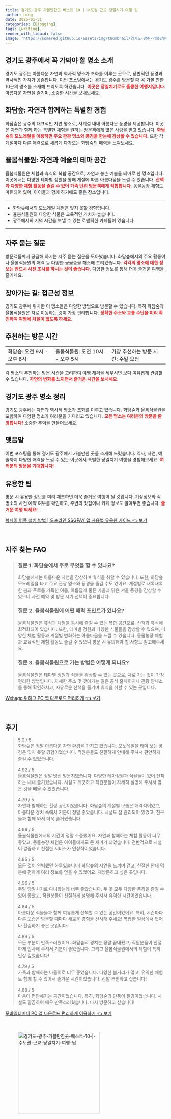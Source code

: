 ```yaml
---
title: 경기도 광주 가볼만한곳 베스트 10 | 수도권 근교 당일치기 여행 팁
author: bing
date: 2025-01-31
categories: [Blogging]
tags: [writing]
render_with_liquid: false
image: 'https://somered.github.io/assets/img/thumbnail/경기도-광주-가볼만한곳-베스트-10-|-수도권-근교-당일치기-여행-팁.webp'
---
```



<h2 id='경기도광주_명소소개'>경기도 광주에서 꼭 가봐야 할 명소 소개</h2>

<p>경기도 광주는 아름다운 자연과 역사적 명소가 조화를 이루는 곳으로, 낭만적인 풍경과 역사적인 가치가 공존합니다. 이번 포스팅에서는 경기도 광주를 방문할 때 꼭 가볼 만한 10곳의 명소를 소개해 드리도록 하겠습니다.  <b><span style="color: #ee2323;">이곳은 당일치기로도 훌륭한 여행지입니다.</span></b> 아름다운 자연을 즐기며, 소중한 시간을 보내보세요.</p>

<h2 id='화담숲'>화담숲: 자연과 함께하는 특별한 경험</h2>

<p>화담숲은 광주의 대표적인 자연 명소로, 사계절 내내 아름다운 풍경을 제공합니다. 이곳은 자연과 함께 하는 특별한 체험을 원하는 방문객에게 많은 사랑을 받고 있습니다. <b><span style="color: #ee2323;">화담숲의 모노레일을 이용하면 주요 관광 명소와 풍경을 한눈에 감상할 수 있습니다.</span></b> 또한 각 계절마다 다른 매력으로 새롭게 다가오는 화담숲의 매력을 느껴보세요.</p>

<h2 id='율봄식물원'>율봄식물원: 자연과 예술의 테마 공간</h2>

<p>율봄식물원은 체험과 휴식의 복합 공간으로, 자연과 농촌 예술을 테마로 한 명소입니다. 이곳에서는 다양한 테마별 정원을 통해 계절에 따른 아름다움을 느낄 수 있습니다. <b><span style="color: #ee2323;">산책과 다양한 체험 활동을 즐길 수 있어 가족 단위 방문객에게 적합합니다.</span></b> 동물농장 체험도 마련되어 있어, 아이들과 함께 하기에도 좋은 장소입니다.</p>

<hr />

<ul>
    <li>화담숲에서의 모노레일 체험은 잊지 못할 경험입니다.</li>
    <li>율봄식물원의 다양한 식물은 교육적인 가치가 높습니다.</li>
    <li>광주에서의 저녁 시간을 보낼 수 있는 로맨틱한 카페들이 있습니다.</li>
</ul>

<hr />

<h2 id='자주묻는질문'>자주 묻는 질문</h2>

<p>방문객들께서 궁금해 하시는 자주 묻는 질문을 모아봤습니다. 화담숲에서의 주요 활동이나 율봄식물원의 매력 등 다양한 궁금증을 해소해 드리겠습니다. <b><span style="color: #ee2323;">각각의 명소에 대한 정보는 반드시 사전 조사를 하시는 것이 좋습니다.</span></b> 다양한 정보를 통해 더욱 즐거운 여행을 즐기세요.</p>

<h2 id='찾아가는길'>찾아가는 길: 접근성 정보</h2>

<p>경기도 광주에 위치한 이 명소들은 다양한 방법으로 방문할 수 있습니다. 특히 화담숲과 율봄식물원은 차로 이동하는 것이 가장 편리합니다. <b><span style="color: #ee2323;">정확한 주소와 교통 수단을 미리 확인하여 여행에 차질이 없도록 하세요.</span></b></p>

<h2 id='추천하는방문시간'>추천하는 방문 시간</h2>

<table>
    <tr>
        <td>화담숲: 오전 9시 - 오후 6시</td>
        <td>율봄식물원: 오전 10시 - 오후 5시</td>
        <td>가장 추천하는 방문 시간: 주말 오전</td>
    </tr>
</table>

<p>각 명소의 추천하는 방문 시간을 고려하여 여행 계획을 세우시면 보다 여유롭게 관람할 수 있습니다. <b><span style="color: #ee2323;">자연의 변화를 느끼면서 즐거운 시간을 보내세요.</span></b></p>

<h2 id='명소정리'>경기도 광주 명소 정리</h2>

<p>경기도 광주에는 자연과 역사적 명소가 조화를 이루고 있습니다. 화담숲과 율봄식물원을 포함하여 다양한 명소가 여러분을 기다리고 있습니다. <b><span style="color: #ee2323;">모든 명소는 여러분의 방문을 환영합니다!</span></b> 소중한 추억을 만들어보세요.</p>

<h2 id='맺음말'>맺음말</h2>

<p>이번 포스팅을 통해 경기도 광주에서 가볼만한 곳을 소개해 드렸습니다. 역사, 자연, 예술까지 다양한 매력을 느낄 수 있는 이곳에서 특별한 당일치기 여행을 경험해보세요. <b><span style="color: #ee2323;">여러분의 방문을 기대합니다!</span></b></p>

<h2 id='유용한정보'>유용한 팁</h2>

<p>방문 시 유용한 정보를 미리 체크하면 더욱 즐거운 여행이 될 것입니다. 기상정보와 각 명소의 사전 예약 여부를 확인하고, 주변의 맛집이나 카페 정보도 알아두면 좋습니다. <b><span style="color: #ee2323;">즐거운 여행 되세요!</span></b></p>


<p><a class="click-button" title="쓱페이 어플 설치 방법 | 오프라인 SSGPAY 앱 사용법 유용한 가이드" href="https://somered.github.io/posts/%EC%93%B1%ED%8E%98%EC%9D%B4-%EC%96%B4%ED%94%8C-%EC%84%A4%EC%B9%98-%EB%B0%A9%EB%B2%95-%EC%98%A4%ED%94%84%EB%9D%BC%EC%9D%B8-SSGPAY-%EC%95%B1-%EC%82%AC%EC%9A%A9%EB%B2%95-%EC%9C%A0%EC%9A%A9%ED%95%9C-%EA%B0%80%EC%9D%B4%EB%93%9C/" rel="dofollow">쓱페이 어플 설치 방법 | 오프라인 SSGPAY 앱 사용법 유용한 가이드 👈 보기</a></p><br>
<h2 id='자주_찾는_FAQ'>자주 찾는 FAQ</h2>
<div itemscope="" itemtype="https://schema.org/FAQPage"> 
<blockquote> 
<div itemscope="" itemprop="mainEntity" itemtype="https://schema.org/Question"> 
<h3 itemprop="name">질문 1. 화담숲에서 주로 무엇을 할 수 있나요?</h3> 
<div itemscope="" itemprop="acceptedAnswer" itemtype="https://schema.org/Answer"> 
<span itemprop="text"> 
<p>화담숲에서는 아름다운 자연을 감상하며 휴식을 취할 수 있습니다. 또한, 화담숲 모노레일을 타고 주요 관광 명소와 풍경을 즐길 수도 있어요. 계절별로 새록새록한 봄과 푸르름 가득한 여름, 아름답게 물든 가을과 맑은 겨울 풍경을 감상할 수 있으니 사전 예약 및 방문 시기 선택이 중요합니다.</p> 
</span> 
</div> 
</div> 

<div itemscope="" itemprop="mainEntity" itemtype="https://schema.org/Question"> 
<h3 itemprop="name">질문 2. 율봄식물원에 어떤 매력 포인트가 있나요?</h3> 
<div itemscope="" itemprop="acceptedAnswer" itemtype="https://schema.org/Answer"> 
<span itemprop="text"> 
<p>율봄식물원은 휴식과 체험을 동시에 즐길 수 있는 복합 공간으로, 산책과 휴식에 최적화되어 있습니다. 또한, 테마별 정원과 다양한 식물들을 감상할 수 있으며, 다양한 체험 활동과 계절별 변화하는 아름다움을 느낄 수 있습니다. 동물농장 체험과 교육적인 체험 활동도 즐길 수 있으니 방문 시 유의해야 할 사항도 참고해주세요.</p> 
</span> 
</div> 
</div> 

<div itemscope="" itemprop="mainEntity" itemtype="https://schema.org/Question"> 
<h3 itemprop="name">질문 3. 율봄식물원으로 가는 방법은 어떻게 되나요?</h3> 
<div itemscope="" itemprop="acceptedAnswer" itemtype="https://schema.org/Answer"> 
<span itemprop="text"> 
<p>율봄식물원은 테마별 정원과 식물을 감상할 수 있는 곳으로, 차로 가는 것이 가장 편리한 방법입니다. 자세한 주소 및 찾아가는 길은 공식 홈페이지나 관광 안내소를 통해 확인하시고, 자유로운 산책을 즐기며 휴식을 취할 수 있는 곳입니다.</p> 
</span> 
</div> 
</div> 
</blockquote> 
</div>
<p><a class="click-button" title="Wehago 위하고 PC 앱 다운로드 편리하게" href="https://somered.github.io/posts/Wehago-%EC%9C%84%ED%95%98%EA%B3%A0-PC-%EC%95%B1-%EB%8B%A4%EC%9A%B4%EB%A1%9C%EB%93%9C-%ED%8E%B8%EB%A6%AC%ED%95%98%EA%B2%8C/" rel="dofollow">Wehago 위하고 PC 앱 다운로드 편리하게 👈 보기</a></p><br>
<h2 id='후기'>후기</h2>
<div itemscope itemtype="https://schema.org/Product">
  <blockquote>
  <div itemprop="review" itemscope itemtype="https://schema.org/Review">
      <div itemprop="reviewRating" itemscope itemtype="https://schema.org/Rating"> <span itemprop="ratingValue">5.0</span> / <span itemprop="bestRating">5</span> </div>
      <span itemprop="reviewBody">화담숲은 정말 아름다운 자연 환경을 가지고 있습니다. 모노레일을 타며 보는 풍경은 잊지 못할 경험이었습니다. 직원분들도 친절하게 안내해 주셔서 편안하게 즐길 수 있었습니다.</span>
  </div>
  <br>
  <div itemprop="review" itemscope itemtype="https://schema.org/Review">
      <div itemprop="reviewRating" itemscope itemtype="https://schema.org/Rating"> <span itemprop="ratingValue">4.92</span> / <span itemprop="bestRating">5</span> </div>
      <span itemprop="reviewBody">율봄식물원은 정말 멋진 방문지였습니다. 다양한 테마정원과 식물들이 있어 산책하는 내내 즐거웠습니다. 시설도 깨끗하고 직원분들이 자세히 설명해 주셔서 많은 것을 배울 수 있었습니다.</span>
  </div>
  <br>
  <div itemprop="review" itemscope itemtype="https://schema.org/Review">
      <div itemprop="reviewRating" itemscope itemtype="https://schema.org/Rating"> <span itemprop="ratingValue">4.79</span> / <span itemprop="bestRating">5</span> </div>
      <span itemprop="reviewBody">자연과 함께하는 힐링 공간이었습니다. 화담숲의 계절별 모습은 매력적이었고, 아름다운 경치 속에서 기분이 정말 좋았습니다. 시설도 잘 관리되어 있었고, 친구들과 함께 와서 더욱 즐거웠습니다.</span>
  </div>
  <br>
  <div itemprop="review" itemscope itemtype="https://schema.org/Review">
      <div itemprop="reviewRating" itemscope itemtype="https://schema.org/Rating"> <span itemprop="ratingValue">4.96</span> / <span itemprop="bestRating">5</span> </div>
      <span itemprop="reviewBody">율봄식물원에서의 시간이 정말 소중했어요. 자연과 함께하는 체험 활동이 너무 좋았고, 동물농장 체험은 아이들에게도 큰 재미가 되었습니다. 전반적으로 시설이 깔끔하고 친절한 서비스가 인상적이었습니다.</span>
  </div>
  <br>
  <div itemprop="review" itemscope itemtype="https://schema.org/Review">
      <div itemprop="reviewRating" itemscope itemtype="https://schema.org/Rating"> <span itemprop="ratingValue">4.95</span> / <span itemprop="bestRating">5</span> </div>
      <span itemprop="reviewBody">모든 것이 완벽했던 하루였습니다! 화담숲의 자연을 느끼며 걷고, 친절한 안내 덕분에 편하게 여러 정보를 얻을 수 있었어요. 재방문하고 싶은 곳입니다.</span>
  </div>
  <br>
  <div itemprop="review" itemscope itemtype="https://schema.org/Review">
      <div itemprop="reviewRating" itemscope itemtype="https://schema.org/Rating"> <span itemprop="ratingValue">4.96</span> / <span itemprop="bestRating">5</span> </div>
      <span itemprop="reviewBody">주말 당일치기로 다녀왔는데 너무 좋았습니다. 두 곳 모두 다양한 풍경을 즐길 수 있어 좋았고, 직원분들이 친절하게 설명해 주셔서 유익한 시간이었습니다.</span>
  </div>
  <br>
  <div itemprop="review" itemscope itemtype="https://schema.org/Review">
      <div itemprop="reviewRating" itemscope itemtype="https://schema.org/Rating"> <span itemprop="ratingValue">4.84</span> / <span itemprop="bestRating">5</span> </div>
      <span itemprop="reviewBody">아름다운 식물들과 함께 여유롭게 산책할 수 있는 공간이었어요. 특히, 시즌마다 다른 모습은 방문할 때마다 새로운 경험을 선사해 주네요! 복잡한 일상에서 벗어나 힐링하기 좋은 곳입니다.</span>
  </div>
  <br>
  <div itemprop="review" itemscope itemtype="https://schema.org/Review">
      <div itemprop="reviewRating" itemscope itemtype="https://schema.org/Rating"> <span itemprop="ratingValue">4.89</span> / <span itemprop="bestRating">5</span> </div>
      <span itemprop="reviewBody">모든 부분이 만족스러웠어요. 화담숲의 경치는 정말 끝내줬고, 직원분들이 친절하게 인사해 주셔서 기분이 좋았습니다. 그리고 율봄식물원에서의 체험이 특히 인상 깊었습니다!</span>
  </div>
  <br>
  <div itemprop="review" itemscope itemtype="https://schema.org/Review">
      <div itemprop="reviewRating" itemscope itemtype="https://schema.org/Rating"> <span itemprop="ratingValue">4.79</span> / <span itemprop="bestRating">5</span> </div>
      <span itemprop="reviewBody">가족과 함께하는 나들이로 너무 좋았습니다. 다양한 볼거리가 많고, 유익한 체험도 함께 할 수 있어서 즐거운 시간이었습니다. 정말 추천하고 싶습니다!</span>
  </div>
  <br>
  <div itemprop="review" itemscope itemtype="https://schema.org/Review">
      <div itemprop="reviewRating" itemscope itemtype="https://schema.org/Rating"> <span itemprop="ratingValue">4.88</span> / <span itemprop="bestRating">5</span> </div>
      <span itemprop="reviewBody">마음이 편안해지는 공간이었습니다. 특히, 화담숲의 단풍이 절경이었습니다. 시설도 깔끔하여 매우 만족스러웠습니다. 다시 방문하고 싶습니다!</span>
  </div>
  </blockquote>
</div>
<p><a class="click-button" title="모바일티머니 PC 앱 다운로드 편리하게 이용하기" href="https://somered.github.io/posts/%EB%AA%A8%EB%B0%94%EC%9D%BC%ED%8B%B0%EB%A8%B8%EB%8B%88-PC-%EC%95%B1-%EB%8B%A4%EC%9A%B4%EB%A1%9C%EB%93%9C-%ED%8E%B8%EB%A6%AC%ED%95%98%EA%B2%8C-%EC%9D%B4%EC%9A%A9%ED%95%98%EA%B8%B0/" rel="dofollow">모바일티머니 PC 앱 다운로드 편리하게 이용하기 👈 보기</a></p><br>
<figure class="image"><img src="https://somered.github.io/assets/img/thumbnail/경기도-광주-가볼만한곳-베스트-10-|-수도권-근교-당일치기-여행-팁.webp" alt="경기도-광주-가볼만한곳-베스트-10-|-수도권-근교-당일치기-여행-팁" width="256" height="256"></figure>
